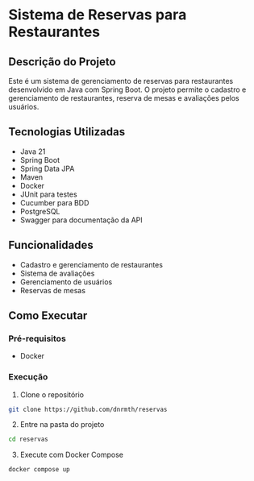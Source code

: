 # Sistema de Reservas para Restaurantes

## Descrição do Projeto

Este é um sistema de gerenciamento de reservas para restaurantes desenvolvido em Java com Spring Boot. O projeto permite o cadastro e gerenciamento de restaurantes, reserva de mesas e avaliações pelos usuários.

## Tecnologias Utilizadas

- Java 21
- Spring Boot
- Spring Data JPA
- Maven
- Docker
- JUnit para testes
- Cucumber para BDD
- PostgreSQL
- Swagger para documentação da API


## Funcionalidades

- Cadastro e gerenciamento de restaurantes
- Sistema de avaliações
- Gerenciamento de usuários
- Reservas de mesas

## Como Executar

### Pré-requisitos

- Docker

### Execução

1. Clone o repositório
```bash
git clone https://github.com/dnrmth/reservas
```

2. Entre na pasta do projeto
```bash
cd reservas 
```

3. Execute com Docker Compose
```bash
docker compose up
```
